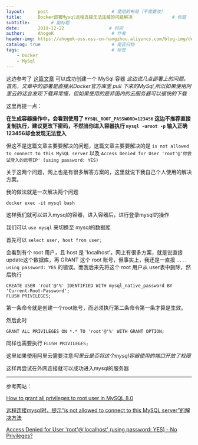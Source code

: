 ```yaml
---
layout:     post                        # 使用的布局（不需要改）
title:      Docker部署Mysql远程连接无法连接的问题解决               # 标题
subtitle:        # 副标题
date:       2019-12-22                 # 时间
author:     AhogeK                      # 作者
header-img: https://ahogek-oss.oss-cn-hangzhou.aliyuncs.com/blog-img/docker-drupal.jpg     # 这篇文章标题背景图片
catalog: true                           # 是否归档
tags:                                   # 标签
    - Docker
    - MySql
---
```

这边参考了 [这篇文章](https://blog.csdn.net/BingZhongDeHuoYan/article/details/79412914) 可以成功创建一个 MySql 容器
*这边说几点部署上的问题。首先，文章中的部署是直接从Docker官方库里 pull 下来的MySql,所以如果使用阿里云的话会发现下载异常慢，但如果使用的是非国内的云服务器可以很快的下载*

这里再提一点：

**在生成容器操作中，会看到使用了 ``MYSQL_ROOT_PASSWORD=123456`` 这边不推荐直接复制执行，建议更改下密码，不然当你进入容器执行 ``mysql -uroot -p`` 输入正确123456却会发现无法登入**

但这不是这篇文章主要要解决的问题，这篇文章主要要解决的是 ``is not allowed to connect to this MySQL server`` 以及 ``Access Denied for User 'root'@'你尝试登入的远程IP' (using password: YES)``

关于这两个问题，网上也是有很多解答方案的，这里就说下我自己个人使用的解决方案。

我的做法就是一次解决两个问题

``docker exec -it mysql bash``

这样我们就可以进入mysql的容器，进入容器后，进行登录mysql的操作

我们可以 ``use mysql`` 来切换至 mysql的数据库

首先可以 ``select user, host from user;``

会看到有个 root 用户，且 host 是 'localhost'。网上有很多方案，就是说直接update这个数据库，再 GRANT 这个 root 账号，但事实上，我还是一直报 ``.... using password: YES`` 的错误。而我后来先将这个 root 用户从 user表中删除，然后执行

```mysql
CREATE USER 'root'@'%' IDENTIFIED WITH mysql_native_password BY 'Current-Root-Password';
FLUSH PRIVILEGES;
```

第一条命令就是创建一个root账号，而必须执行第二条命令第一条才算是生效。

然后此时

``GRANT ALL PRIVILEGES ON *.* TO 'root'@'%' WITH GRANT OPTION;``

同样也需要执行 ``FLUSH PRIVILEGES;``

这里如果使用阿里云需要注意*阿里云是否将这个mysql容器使用的端口开放了权限*

这样再尝试在外网连接就可以成功进入mysql的服务器

-----------------
参考网站：

[How to grant all privileges to root user in MySQL 8.0](https://stackoverflow.com/questions/50177216/how-to-grant-all-privileges-to-root-user-in-mysql-8-0)

[远程连接mysql时，提示“is not allowed to connect to this MySQL server”的解决方法](https://blog.csdn.net/nyist327/article/details/45074559)

[Access Denied for User 'root'@'localhost' (using password: YES) - No Privileges?](https://stackoverflow.com/questions/17975120/access-denied-for-user-rootlocalhost-using-password-yes-no-privileges)